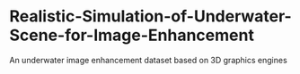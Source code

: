 # Realistic-Simulation-of-Underwater-Scene-for-Image-Enhancement
An underwater image enhancement dataset based on 3D graphics engines
